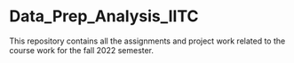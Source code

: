 # Data_Prep_Analysis_IITC
This repository contains all the assignments and project work related to the course work for the fall 2022 semester.
